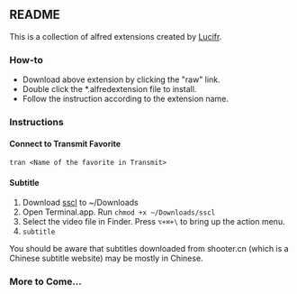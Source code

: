## README

This is a collection of alfred extensions created by [Lucifr](http://lucifr.com).

### How-to

* Download above extension by clicking the "raw" link.
* Double click the *.alfredextension file to install.
* Follow the instruction according to the extension name.

### Instructions

#### Connect to Transmit Favorite

`tran <Name of the favorite in Transmit>`

#### Subtitle

1.	Download [sscl](http://hg.splayer.org/splayerx/raw/0b9e84441210/binaries/x86_64/sscl) to ~/Downloads
2. Open Terminal.app. Run `chmod +x ~/Downloads/sscl`
3. Select the video file in Finder. Press `⌥+⌘+\` to bring up the action menu.
4. `subtitle`

You should be aware that subtitles downloaded from shooter.cn (which is a Chinese subtitle website) may be mostly in Chinese.

### More to Come...